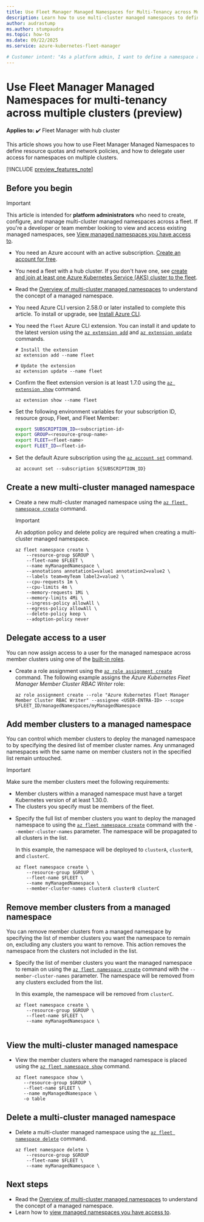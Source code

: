 ```yaml
---
title: Use Fleet Manager Managed Namespaces for Multi-Tenancy across Multiple Clusters.
description: Learn how to use multi-cluster managed namespaces to define resource quotas and network policies, and how to delegate user access for namespaces on multiple clusters.
author: audrastump
ms.author: stumpaudra
ms.topic: how-to
ms.date: 09/22/2025
ms.service: azure-kubernetes-fleet-manager

# Customer intent: "As a platform admin, I want to define a namespace and deploy it across selected fleet clusters so I can delegate application teams access to resources on any cluster where the namespace exists."
---
```

# Use Fleet Manager Managed Namespaces for multi-tenancy across multiple clusters (preview)

**Applies to:** :heavy_check_mark: Fleet Manager with hub cluster

This article shows you how to use Fleet Manager Managed Namespaces to define resource quotas and network policies, and how to delegate user access for namespaces on multiple clusters.

[!INCLUDE [preview_features_note](./includes/preview/preview-callout.md)]

## Before you begin

> [!IMPORTANT]
> This article is intended for **platform administrators** who need to create, configure, and manage multi-cluster managed namespaces across a fleet. If you're a developer or team member looking to view and access existing managed namespaces, see [View managed namespaces you have access to](./howto-managed-namespaces-access.md).

- You need an Azure account with an active subscription. [Create an account for free](https://azure.microsoft.com/free/?WT.mc_id=A261C142F).
- You need a fleet with a hub cluster. If you don't have one, see [create and join at least one Azure Kubernetes Service (AKS) cluster to the fleet](./quickstart-create-fleet-and-members.md).
- Read the [Overview of multi-cluster managed namespaces](./concepts-fleet-managed-namespace.md) to understand the concept of a managed namespace.
- You need Azure CLI version 2.58.0 or later installed to complete this article. To install or upgrade, see [Install Azure CLI][az-aks-install-cli].
- You need the `fleet` Azure CLI extension. You can install it and update to the latest version using the [`az extension add`](/cli/azure/extension#az-extension-add) and [`az extension update`](/cli/azure/extension#az-extension-update) commands.
	
    ```azurecli-interactive
    # Install the extension
    az extension add --name fleet
	
    # Update the extension
    az extension update --name fleet
    ```

- Confirm the fleet extension version is at least 1.7.0 using the [`az extension show`](/cli/azure/extension#az-extension-show) command.
	
    ```azurecli-interactive
    az extension show --name fleet
    ```

- Set the following environment variables for your subscription ID, resource group, Fleet, and Fleet Member:

    ```bash
    export SUBSCRIPTION_ID=<subscription-id>
    export GROUP=<resource-group-name>
    export FLEET=<fleet-name>
    export FLEET_ID=<fleet-id>
    ```

- Set the default Azure subscription using the [`az account set`][az-account-set] command.
	
    ```azurecli-interactive
    az account set --subscription ${SUBSCRIPTION_ID}
    ```

## Create a new multi-cluster managed namespace 

- Create a new multi-cluster managed namespace using the [`az fleet namespace create`](/cli/azure/fleet/namespace#az-fleet-namespace-create) command.

    > [!IMPORTANT]
    > An adoption policy and delete policy are required when creating a multi-cluster managed namespace.

    ```azurecli-interactive
    az fleet namespace create \
        --resource-group $GROUP \
        --fleet-name $FLEET \
        --name myManagedNamespace \ 
        --annotations annotation1=value1 annotation2=value2 \
        --labels team=myTeam label2=value2 \
        --cpu-requests 1m \
        --cpu-limits 4m \
        --memory-requests 1Mi \
        --memory-limits 4Mi \
        --ingress-policy allowAll \
        --egress-policy allowAll \
        --delete-policy keep \
        --adoption-policy never
    ```

## Delegate access to a user

You can now assign access to a user for the managed namespace across member clusters using one of the [built-in roles](./concepts-fleet-managed-namespace.md#multi-cluster-managed-namespace-built-in-roles).

- Create a role assignment using the [`az role assignment create`](/cli/azure/role/assignment#az-role-assignment-create) command. The following example assigns the _Azure Kubernetes Fleet Manager Member Cluster RBAC Writer_ role:

    ```azurecli-interactive
    az role assignment create --role "Azure Kubernetes Fleet Manager Member Cluster RBAC Writer" --assignee <USER-ENTRA-ID> --scope $FLEET_ID/managedNamespaces/myManagedNamespace
    ```

## Add member clusters to a managed namespace

You can control which member clusters to deploy the managed namespace to by specifying the desired list of member cluster names. Any unmanaged namespaces with the same name on member clusters not in the specified list remain untouched.

> [!IMPORTANT]
> Make sure the member clusters meet the following requirements:
>
> - Member clusters within a managed namespace must have a target Kubernetes version of at least 1.30.0.
> - The clusters you specify must be members of the fleet.

- Specify the full list of member clusters you want to deploy the managed namespace to using the [`az fleet namespace create`](/cli/azure/fleet/namespace#az-fleet-namespace-create) command with the `--member-cluster-names` parameter. The namespace will be propagated to all clusters in the list.

   In this example, the namespace will be deployed to `clusterA`, `clusterB`, and `clusterC`.

    ```azurecli-interactive
    az fleet namespace create \
        --resource-group $GROUP \
        --fleet-name $FLEET \
        --name myManagedNamespace \
        --member-cluster-names clusterA clusterB clusterC
    ```

## Remove member clusters from a managed namespace

You can remove member clusters from a managed namespace by specifying the list of member clusters you want the namespace to remain on, excluding any clusters you want to remove. This action removes the namespace from the clusters not included in the list.

- Specify the list of member clusters you want the managed namespace to remain on using the [`az fleet namespace create`](/cli/azure/fleet/namespace#az-fleet-namespace-create) command with the `--member-cluster-names` parameter. The namespace will be removed from any clusters excluded from the list.

   In this example, the namespace will be removed from `clusterC`.

    ```azurecli-interactive
    az fleet namespace create \
        --resource-group $GROUP \
        --fleet-name $FLEET \
        --name myManagedNamespace \
        

## View the multi-cluster managed namespace

- View the member clusters where the managed namespace is placed using the [`az fleet namespace show`](/cli/azure/fleet/namespace#az-fleet-namespace-show) command.

    ```azurecli-interactive
    az fleet namespace show \
       --resource-group $GROUP \
       --fleet-name $FLEET \
       --name myManagedNamespace \
       -o table
    ```

## Delete a multi-cluster managed namespace

- Delete a multi-cluster managed namespace using the [`az fleet namespace delete`](/cli/azure/fleet/namespace#az-fleet-namespace-delete) command.

    ```azurecli-interactive
    az fleet namespace delete \
        --resource-group $GROUP
        --fleet-name $FLEET \
        --name myManagedNamespace \
    ```

## Next steps

- Read the [Overview of multi-cluster managed namespaces](./concepts-fleet-managed-namespace.md) to understand the concept of a managed namespace.
- Learn how to [view managed namespaces you have access to](./howto-managed-namespaces-access.md).

<!-- INTERNAL LINKS -->
[az-aks-install-cli]: /cli/azure/aks#az-aks-install-cli
[az-extension-update]: /cli/azure/extension#az-extension-update
[az-account-set]: /cli/azure/account#az_account_set